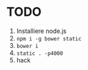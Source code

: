TODO
====

1. Installiere node.js
2. `npm i -g bower static`
3. `bower i`
4. `static . -p4000`
5. hack